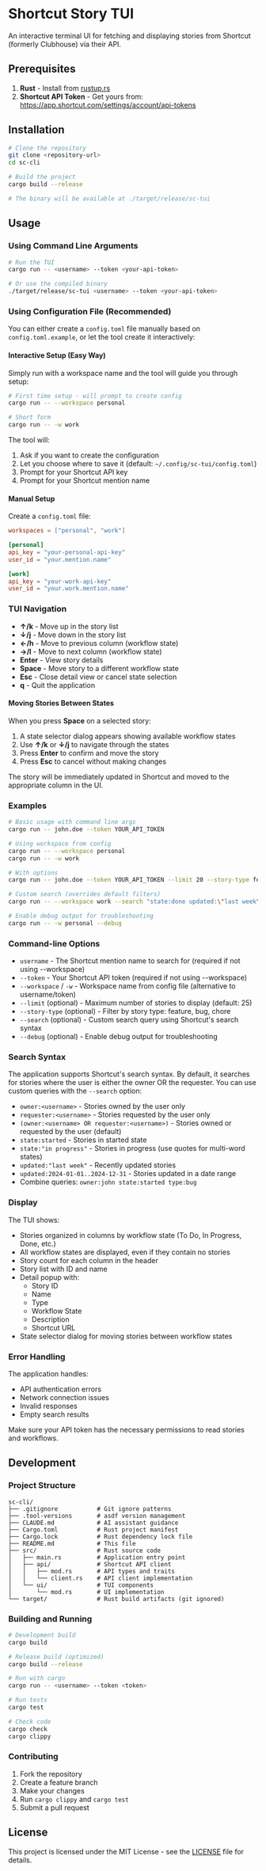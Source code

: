 # Shortcut Story TUI

An interactive terminal UI for fetching and displaying stories from Shortcut (formerly Clubhouse) via their API.

## Prerequisites

1. **Rust** - Install from [rustup.rs](https://rustup.rs/)
2. **Shortcut API Token** - Get yours from: <https://app.shortcut.com/settings/account/api-tokens>

## Installation

```bash
# Clone the repository
git clone <repository-url>
cd sc-cli

# Build the project
cargo build --release

# The binary will be available at ./target/release/sc-tui
```

## Usage

### Using Command Line Arguments

```bash
# Run the TUI
cargo run -- <username> --token <your-api-token>

# Or use the compiled binary
./target/release/sc-tui <username> --token <your-api-token>
```

### Using Configuration File (Recommended)

You can either create a `config.toml` file manually based on `config.toml.example`, or let the tool create it interactively:

#### Interactive Setup (Easy Way)

Simply run with a workspace name and the tool will guide you through setup:

```bash
# First time setup - will prompt to create config
cargo run -- --workspace personal

# Short form
cargo run -- -w work
```

The tool will:
1. Ask if you want to create the configuration
2. Let you choose where to save it (default: `~/.config/sc-tui/config.toml`)
3. Prompt for your Shortcut API key
4. Prompt for your Shortcut mention name

#### Manual Setup

Create a `config.toml` file:

```toml
workspaces = ["personal", "work"]

[personal]
api_key = "your-personal-api-key"
user_id = "your.mention.name"

[work]
api_key = "your-work-api-key"
user_id = "your.work.mention.name"
```

### TUI Navigation

- **↑/k** - Move up in the story list
- **↓/j** - Move down in the story list
- **←/h** - Move to previous column (workflow state)
- **→/l** - Move to next column (workflow state)
- **Enter** - View story details
- **Space** - Move story to a different workflow state
- **Esc** - Close detail view or cancel state selection
- **q** - Quit the application

#### Moving Stories Between States

When you press **Space** on a selected story:
1. A state selector dialog appears showing available workflow states
2. Use **↑/k** or **↓/j** to navigate through the states
3. Press **Enter** to confirm and move the story
4. Press **Esc** to cancel without making changes

The story will be immediately updated in Shortcut and moved to the appropriate column in the UI.

### Examples

```bash
# Basic usage with command line args
cargo run -- john.doe --token YOUR_API_TOKEN

# Using workspace from config
cargo run -- --workspace personal
cargo run -- -w work

# With options
cargo run -- john.doe --token YOUR_API_TOKEN --limit 20 --story-type feature

# Custom search (overrides default filters)
cargo run -- --workspace work --search "state:done updated:\"last week\""

# Enable debug output for troubleshooting
cargo run -- -w personal --debug
```

### Command-line Options

- `username` - The Shortcut mention name to search for (required if not using --workspace)
- `--token` - Your Shortcut API token (required if not using --workspace)
- `--workspace` / `-w` - Workspace name from config file (alternative to username/token)
- `--limit` (optional) - Maximum number of stories to display (default: 25)
- `--story-type` (optional) - Filter by story type: feature, bug, chore
- `--search` (optional) - Custom search query using Shortcut's search syntax
- `--debug` (optional) - Enable debug output for troubleshooting

### Search Syntax

The application supports Shortcut's search syntax. By default, it searches for stories where the user is either the owner OR the requester. You can use custom queries with the `--search` option:

- `owner:<username>` - Stories owned by the user only
- `requester:<username>` - Stories requested by the user only
- `(owner:<username> OR requester:<username>)` - Stories owned or requested by the user (default)
- `state:started` - Stories in started state
- `state:"in progress"` - Stories in progress (use quotes for multi-word states)
- `updated:"last week"` - Recently updated stories
- `updated:2024-01-01..2024-12-31` - Stories updated in a date range
- Combine queries: `owner:john state:started type:bug`

### Display

The TUI shows:

- Stories organized in columns by workflow state (To Do, In Progress, Done, etc.)
- All workflow states are displayed, even if they contain no stories
- Story count for each column in the header
- Story list with ID and name
- Detail popup with:
  - Story ID
  - Name
  - Type
  - Workflow State
  - Description
  - Shortcut URL
- State selector dialog for moving stories between workflow states

### Error Handling

The application handles:

- API authentication errors
- Network connection issues
- Invalid responses
- Empty search results

Make sure your API token has the necessary permissions to read stories and workflows.

## Development

### Project Structure

```
sc-cli/
├── .gitignore           # Git ignore patterns
├── .tool-versions       # asdf version management
├── CLAUDE.md            # AI assistant guidance
├── Cargo.toml           # Rust project manifest
├── Cargo.lock           # Rust dependency lock file
├── README.md            # This file
├── src/                 # Rust source code
│   ├── main.rs          # Application entry point
│   ├── api/             # Shortcut API client
│   │   ├── mod.rs       # API types and traits
│   │   └── client.rs    # API client implementation
│   └── ui/              # TUI components
│       └── mod.rs       # UI implementation
└── target/              # Rust build artifacts (git ignored)
```

### Building and Running

```bash
# Development build
cargo build

# Release build (optimized)
cargo build --release

# Run with cargo
cargo run -- <username> --token <token>

# Run tests
cargo test

# Check code
cargo check
cargo clippy
```

### Contributing

1. Fork the repository
2. Create a feature branch
3. Make your changes
4. Run `cargo clippy` and `cargo test`
5. Submit a pull request

## License

This project is licensed under the MIT License - see the [LICENSE](LICENSE) file for details.

